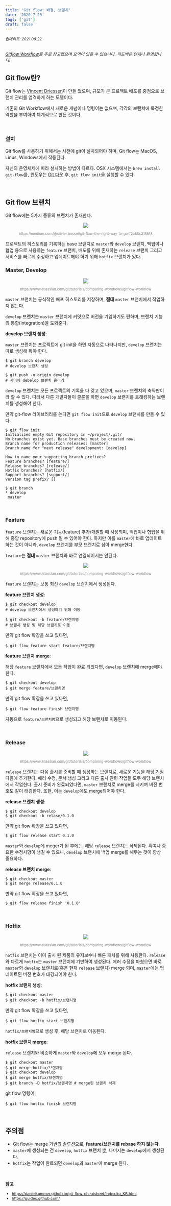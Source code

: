 ```yaml
---
title: 'Git flow: 배경, 브랜치'
date: '2020-7-25'
tags: ['git']
draft: false
---
```


<div style="font-size: 12px; font-style: italic;">
업데이트: 2021.08.22
</div>

<br>

<p style="font-size: 13px; font-style: italic"><a href="https://www.atlassian.com/git/tutorials/comparing-workflows/gitflow-workflow" target="_blank">Gitflow Workflow</a>을 주로 참고했으며 오역이 있을 수 있습니다. 피드백은 언제나 환영합니다!</p>

## Git flow란?

Git flow는 [Vincent Driessen](https://nvie.com/posts/a-successful-git-branching-model/)이 만들 었으며, 규모가 큰 프로젝트 배포를 중점으로 브랜치 관리를 엄격하게 하는 모델이다.

기존의 Git Workflow에서 새로운 개념이나 명령어는 없으며, 각각의 브랜치에 특정한 역할을 부여하여 체계적으로 만든 것이다.

<br />

### 설치

Git flow를 사용하기 위해서는 사전에 git이 설치되어야 하며, Git flow는 MacOS, Linus, Windows에서 작동된다.

자신의 운영체제에 따라 설치하는 방법이 다르다. OSX 시스템에서는 `brew install git-flow`를, 윈도우는 [Git 다운](https://git-scm.com/download/win) 후, `git flow init`을 실행할 수 있다.

<br />

## Git flow 브랜치

Git flow에는 5가지 종류의 브랜치가 존재한다.

<div style="text-align: center;"><img src="https://miro.medium.com/max/638/0*PRJYeVCeztuOuddN.jpg">
<p style="font-size: 11px; color: gray;">https://medium.com/@olivier.bossel/git-flow-the-right-way-to-go-f2a65c315818</p></div>

프로젝트의 히스토리를 기록하는 base 브랜치로 `master`와 `develop` 브랜치, 백업이나 협업 용으로 사용하는 `feature` 브랜치, 배포를 위해 존재하는 `release` 브랜치 그리고 서비스를 빠르게 수정하고 업데이트해야 하기 위해 `hotfix` 브랜치가 있다.

### Master, Develop

<div style="text-align: center;"><img src="https://wac-cdn.atlassian.com/dam/jcr:2bef0bef-22bc-4485-94b9-a9422f70f11c/02%20(2).svg?cdnVersion=1146">
<p style="font-size: 11px; color: gray;">https://www.atlassian.com/git/tutorials/comparing-workflows/gitflow-workflow</p></div>

`master` 브랜치는 공식적인 배포 히스토리를 저장하며, **절대** `master` 브랜치에서 작업하지 않는다.

`develop` 브랜치는 `master` 브랜치에 커밋으로 버전을 기입하기도 편하며, 브랜치 기능의 통합(integration)을 도와준다.

**develop 브랜치 생성**:

`master` 브랜치는 프로젝트에 git init을 하면 자동으로 나타나지만, `develop` 브랜치는 따로 생성해 줘야 한다.

```shell
$ git branch develop
# develop 브랜치 생성

$ git push -u origin develop
# 서버에 debelop 브랜치 올리기
```

`develop` 브랜치는 모든 프로젝트의 기록을 다 갖고 있으며, `master` 브랜치의 축약판이라 할 수 있다. 따라서 다른 개발자들이 클론을 하면 `develop` 브랜치를 트래킹하는 브랜치를 생성해야 한다.

만약 git-flow 라이브러리를 쓴다면 `git flow init`으로 `develop` 브랜치를 만들 수 있다.

```shell
$ git flow init
Initialized empty Git repository in ~/project/.git/
No branches exist yet. Base branches must be created now.
Branch name for production releases: [master]
Branch name for "next release" development: [develop]

How to name your supporting branch prefixes?
Feature branches? [feature/]
Release branches? [release/]
Hotfix branches? [hotfix/]
Support branches? [support/]
Version tag prefix? []

$ git branch
* develop
 master
```

<br />

### Feature

`feature` 브랜치는 새로운 기능(feature) 추가/개발할 때 사용되며, 백업이나 협업을 위해 중앙 repository에 push 될 수 있어야 한다. 하지만 이를 `master`에 바로 업데이트 하는 것이 아니라, `develop` 브랜치를 부모 브랜치로 삼아 merge한다.

`feature`는 **절대** `master` 브랜치와 바로 연결되어서는 안된다.

<div style="text-align: center;"><img src="https://wac-cdn.atlassian.com/dam/jcr:b5259cce-6245-49f2-b89b-9871f9ee3fa4/03%20(2).svg?cdnVersion=1146">
<p style="font-size: 11px; color: gray;">https://www.atlassian.com/git/tutorials/comparing-workflows/gitflow-workflow</p></div>

`feature` 브랜치는 보통 최신 `develop` 브랜치에서 생성된다.

**feature 브랜치 생성**:

```shell
$ git checkout develop
# develop 브랜치에서 생성하기 위해 이동

$ git checkout -b feature/브랜치명
# 브랜치 생성 및 해당 브랜치로 이동
```

만약 git flow 확장을 쓰고 있다면,

```shell
$ git flow feature start feature/브랜치명
```

**feature 브랜치 merge**:

해당 `feature` 브랜치에서 모든 작업이 완료 되었다면, `develop` 브랜치에 merge해야 한다.

```shell
$ git checkout develop
$ git merge feature/브랜치명
```

만약 git flow 확장을 쓰고 있다면,

```shell
$ git flow feature finish 브랜치명
```

자동으로 `feature/브랜치명`으로 생성되고 해당 브랜치로 이동된다.

<br />

### Release

<div style="text-align: center;"><img src="https://wac-cdn.atlassian.com/dam/jcr:a9cea7b7-23c3-41a7-a4e0-affa053d9ea7/04%20(1).svg?cdnVersion=1146">
<p style="font-size: 11px; color: gray;">https://www.atlassian.com/git/tutorials/comparing-workflows/gitflow-workflow</p></div>

`release` 브랜치는 다음 출시를 준비할 때 생성하는 브랜치로, 새로운 기능을 해당 기점 다음에 추가한다. 에러 수정, 문서 생성 그리고 다른 출시 관련 작업들 모두 해당 브랜치에서 작업한다. 출시 준비가 완료되었다면, `master` 브랜치로 merge를 시키며 버전 번호도 같이 태깅한다. 또한, 이는 `develop`에도 merge되어야 한다.

**release 브랜치 생성**:

```shell
$ git checkout develop
$ git checkout -b relase/0.1.0
```

만약 git flow 확장을 쓰고 있다면,

```shell
$ git flow release start 0.1.0
```

`master`와 `develop`에 meger가 된 후에는, 해당 `release` 브랜치는 삭제된다. 혹여나 중요한 수정사항이 생길 수 있으니, `develop` 브랜치에 백업 merge를 해두는 것이 항상 중요하다.

**release 브랜치 merge**:

```shell
$ git checkout master
$ git merge release/0.1.0
```

만약 git flow 확장을 쓰고 있다면,

```shell
$ git flow release finish '0.1.0'
```

<br />

### Hotfix

<div style="text-align: center;"><img src="https://wac-cdn.atlassian.com/dam/jcr:61ccc620-5249-4338-be66-94d563f2843c/05%20(2).svg?cdnVersion=1146">
<p style="font-size: 11px; color: gray;">https://www.atlassian.com/git/tutorials/comparing-workflows/gitflow-workflow</p></div>

`hotfix` 브랜치는 이미 출시 된 제품의 유지보수나 빠른 패치를 위해 사용한다. `release`와 다르게 `hotfix`는 `master` 브랜치에 기반하여 생성된다. 에러 수정을 마쳤으면 바로 `master`와 `develop` 브랜치로(혹은 현재 `release` 브랜치) merge 되며, `master`에는 업데이트된 버전 번호가 태깅되어야 한다.

**hotfix 브랜치 생성**:

```shell
$ git checkout master
$ git checkout -b hotfix/브랜치명
```

만약 git flow 확장을 쓰고 있다면,

```shell
$ git flow hotfix start 브랜치명
```

`hotfix/브랜치명`으로 생성 후, 해당 브랜치로 이동된다.

**hotfix 브랜치 merge**:

`release` 브랜치와 비슷하게 `master`와 `develop`에 모두 merge 된다.

```shell
$ git checkout master
$ git merge hotfix/브랜치명
$ git checkout develop
$ git merge hotfix/브랜치명
$ git branch -D hotfix/브랜치명 # merge된 브랜치 삭제
```

git flow 명령어,

```shell
$ git flow hotfix finish 브랜치명
```

<br />

## 주의점

- Git flow는 merge 기반의 솔루션으로, **feature/브랜치를 rebase 하지 않는다**.
- `master`에 생성되는 건 `develop`, `hotfix` 브랜치 뿐, 나머지는 `develop`에서 생성된다.
- `hotfix`는 작업이 완료되면 `develop`과 `master`에 merge 된다.

<br />

**참고**

<div style="font-size: 12px;">

- https://danielkummer.github.io/git-flow-cheatsheet/index.ko_KR.html
- https://guides.github.com/

</div>
